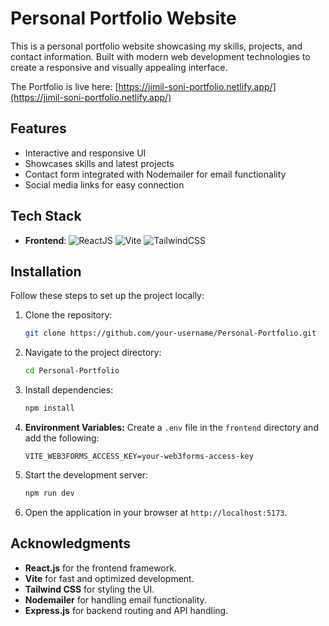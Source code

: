 # Personal Portfolio Website

This is a personal portfolio website showcasing my skills, projects, and contact information. Built with modern web development technologies to create a responsive and visually appealing interface.  

The Portfolio is live here: [https://jimil-soni-portfolio.netlify.app/](https://jimil-soni-portfolio.netlify.app/)

## Features

- Interactive and responsive UI
- Showcases skills and latest projects
- Contact form integrated with Nodemailer for email functionality
- Social media links for easy connection

## Tech Stack

- **Frontend**: ![ReactJS](https://img.shields.io/badge/ReactJS-61DAFB?style=for-the-badge&logo=react&logoColor=white) ![Vite](https://img.shields.io/badge/Vite-646CFF?style=for-the-badge&logo=vite&logoColor=white) ![TailwindCSS](https://img.shields.io/badge/TailwindCSS-06B6D4?style=for-the-badge&logo=tailwindcss&logoColor=white)

## Installation

Follow these steps to set up the project locally:

1. Clone the repository:
   ```bash
   git clone https://github.com/your-username/Personal-Portfolio.git
   ```

2. Navigate to the project directory:
   ```bash
   cd Personal-Portfolio
   ```

3. Install dependencies:
   ```bash
   npm install
   ```

4. **Environment Variables:**
   Create a `.env` file in the `frontend` directory and add the following:
   ```plaintext
   VITE_WEB3FORMS_ACCESS_KEY=your-web3forms-access-key
   ```

5. Start the development server:
   ```bash
   npm run dev
   ```

6. Open the application in your browser at `http://localhost:5173`.


## Acknowledgments

- **React.js** for the frontend framework.
- **Vite** for fast and optimized development.
- **Tailwind CSS** for styling the UI.
- **Nodemailer** for handling email functionality.
- **Express.js** for backend routing and API handling.


